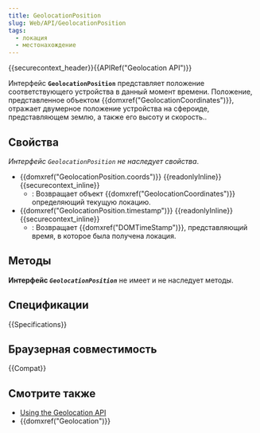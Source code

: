 ```yaml
---
title: GeolocationPosition
slug: Web/API/GeolocationPosition
tags:
  - локация
  - местонахождение
---
```


{{securecontext_header}}{{APIRef("Geolocation API")}}

Интерфейс **`GeolocationPosition`** представляет положение соответствующего устройства в данный момент времени. Положение, представленное объектом {{domxref("GeolocationCoordinates")}}, отражает двумерное положение устройства на сфероиде, представляющем землю, а также его высоту и скорость..

## Свойства

_Интерфейс `GeolocationPosition` не наследует свойства_.

- {{domxref("GeolocationPosition.coords")}} {{readonlyInline}} {{securecontext_inline}}
  - : Возвращает объект {{domxref("GeolocationCoordinates")}} определяющий текущую локацию.
- {{domxref("GeolocationPosition.timestamp")}} {{readonlyInline}} {{securecontext_inline}}
  - : Возвращает {{domxref("DOMTimeStamp")}}, представляющий время, в которое была получена локация.

## Методы

**Интерфейс _`GeolocationPosition`_** не имеет и не наследует методы.

## Спецификации

{{Specifications}}

## Браузерная совместимость

{{Compat}}

## Смотрите также

- [Using the Geolocation API](/ru/docs/Web/API/Geolocation_API/Using)
- {{domxref("Geolocation")}}
